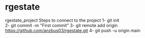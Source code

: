 # rgestate
rgestate_project
Steps to connect to the project 
1- git init <br/>
2- git commit -m "First commit"
3- git remote add origin https://github.com/anzbus03/rgestate.git
4- git push -u origin main
